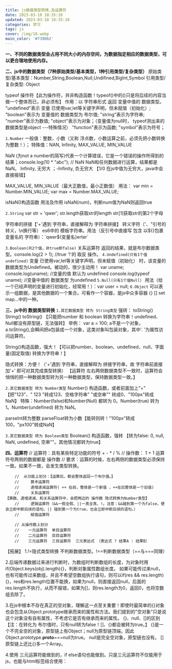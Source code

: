 ```yaml
---
title: js数据类型转换,及运算符
date: 2023-03-10 18:35:10
updated: 2023-03-10 18:35:10
categories: 学习
tags: js
cover: /img/10.webp
main_color: '#7390b2'
---
```


**一、不同的数据类型会占用不同大小的内存空间，为数据指定相应的数据类型，可以更合理地使用内存。**

**二、js中的数据类型（7种原始类型/基本类型，1种引用类型/复杂类型）**
原始类型/基本类型：Number,String,Boolean,Null,Undifined,BigInt,Symbol
引用类型/复杂类型: Object

typeof 操作符【此为操作符，并非构造函数！typeof()中的()只是将后续的内容当做一个整体而已，非必须有】
作用：以 字符串形式 返回 变量中值的 数据类型。
"undefined"表示 变量 已使用var,let等关键字声明，但未赋值（初始化）;
"boolean"表示为 变量值的 数据类型为 布尔值;
"string"表示为字符串;
"number"表示为数值;
"object"表示为对象；（变量值为null时， typeof测出来的数据类型是object ---特殊情况）
"function"表示为函数;
"symbol"表示为符号；

 <!--more-->

`1.Number`
一般值：整数，小数（又称 浮点数，小数运算之前，必须先把小数转换为整数！）；
特殊值：NAN, Infinity, MAX_VALUE, MIN_VALUE

NaN (为not a number的简写)代表一个计算错误，它是一个错误的操作所得到的结果；console.log(10 * "abc"); // NaN
NaN和任何数据进行运算，结果都是NaN。
Infinity, 无穷大 ；-Infinity, 负无穷大 【1/0 在js中值为无穷大，java中会直接报错】

MAX_VALUE, MIN_VALUE（最大正数值，最小正数值）
用法：
var min = Number.MIN_VALUE;
var max = Number.MAX_VALUE;

isNaN()构造函数
用法及作用
isNaN(num)，判断num值为NaN则返回true

`2.String`
var str = 'qwer';
str.length获取str的length
str[1]获取str的第2个字母

字符串的拼接【'+'遇到 字符串，直接解释为 字符串拼接】
转义字符（\'、\"引号的 转义，\n换行等）
es6中的 模板字符串。用法（反引号中直接写 包含 以${}包裹变量名的 字符串）：`qwer${变量名}erter`

`3.Boolean(共2个值，非true即false)`
关系运算符 返回的结果，就是布尔数据类型。console.log(2 > 1);   //true
'!'的 取反 操作。
`4.Undefined(只有1个值undefined)`
变量 已使用var,let等关键字声明，但未赋值（初始化） 时，该变量的数据类型为Undefined。被动的，很少主动用！
   var uname;
   console.log(uname);  //变量的值 默认为 undefined
   console.log(typeof uname);  //变量中值的 数据类型 为undefined
`5.Null(只有1个值Null）`
用法（给一个已经声明的变量进行初始化，经常用！）：var user = null;
`6.Object`
可以表示一组数据，是其他数据的一个集合。可看作一个容器，是js中众多容器 {}  []  set map...中的一种。

**三、js中的 数据类型转换**
`1.其它数据类型 转为 String类型`
强转：  toString()  String()
toString() 【只能把number 和 boolean 转换为字符串！undefined、Null都没有原型链，无法强转】
举例：  var a = 100; 
a不是一个对象，a.toString(),会瞬间把a包装成一个对象，这类对象叫包装对象，其中'. '为属性访问运算符。

String()构造函数，强大！【可以把number、boolean、undefined、null、字面量(固定取值) 转换为字符串！】

隐式转换：方便！（'+'遇到 字符串，直接解释为 拼接字符串，故 字符串前直接加'+' 即可对其完成类型转换） 
【运算符 左右两侧数据类型不一致时，运算符会悄悄的把一种数据类型转为另一种数据类型，保持数据类型一致。】

`2.其它数据类型 转为 Number类型`
Number() 构造函数，或者前面加上"+" 【把"123"、"   123   "转成123、空格字符串"     "或空串"" 转成0、"100px"转成NaN】
特殊：Number(false)和Number(Null) 都转为 0。Number(true) 转为 1。Number(undefined) 转为 NaN。

parseInt转为整数 parseFloat转为小数【能转则转！"100px"转成100，"px100"转成NaN】

`3.其它数据类型 转为 Boolean类型`
Boolean() 构造函数，强转
 【转为false: 0, null, NaN, undefined, 空串""。其他情况都转为true】


**四、运算符**
       // 运算符：具有某些特定功能的符号  +  -  *  /  %
        // 操作数： 1 + 1 运算符号两侧的数据都是 操作数
        // 要求：运算的时候，左右两侧的数据类型必须保持一致。如果不一致，会发生类型转换。

        //  从功能上划分：【运算后，都会整体返回一个布尔值。】
        //     算术运算符
        //     递增递减运算符( ++ 在前，整体是一个新值 ，++在后整体是一个旧值)
        //     关系运算符
    【算数、递增递减、和关系运算符中，会把两边的 操作数 隐式转换为Number类型】
        //     逻辑运算符（&&一假全假、||一真全真、!。注意：&&碰到第一个为false，便会立即中断后续的语句。|| 碰到第一个为true，也会立即中断后续的语句。）
        //     赋值运算符
    
        // 从操作数上划分
        //    一元运算符  单目运算符
        //    二元运算符  双目运算符
        //    三元运算符  三目运算符  三元表达式 （表达式 ? 结果A : 结果B）


【拓展】
1.!=隐式类型转换 不判断数据类型。!==判断数据类型（==与===同理）

2.后端传递数据过来进行判断时，为数组时判断数组的长度，为对象时用if(Object.keys(obj).length){}，判断对象属性数组长度。
如果可能传过来null，也有可能传过来数组，并且不希望空数组执行语句，则可以if(res && res.length){}，res和res.length位置不能换，如果为null，则直接返回null，后面的res.length不执行，从而不报错，如果为[]，则res.length为0，返回0，也将空数组去除了。

3.在js中根本不存在真正的空对象，理解这一点至关重要！即使时最简单的{}对象也会包含从Object.prototype继承而来的属性和方法。我们提到的"空对象"只是说这个对象没有自有属性，不考虑它是否有继承而来的属性。
{}、null、[]的区别【注：在转化为 布尔值时，只有null转为false！[]、{}都会被转为true。】
{}是一个不完全空的对象，原型链上有Object；null为原型链顶端，因此Object.prototype.__proto__===null为true。
null是完全空对象，原型链也没有。
[]原型链上还比{}多一个Array。

4.使用 三元运算符能做到的，if else语句也能做到。只是三元运算符不仅能用于js，也能与html标签结合使用：
